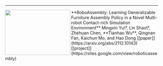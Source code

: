 ---
<img width="215" height="150" align="left" src="https://raw.githubusercontent.com/tianhaowuhz/tianhaowuhz.github.io/gh-pages/images/roboassembly.png"/> 
**RoboAssembly: Learning Generalizable Furniture Assembly Policy in a Novel Multi-robot Contact-rich Simulation Environment**  
Mingxin Yu\*, Lin Shao\*, Zhehuan Chen, **Tianhao Wu**, Qingnan Fan, Kaichun Mo, and Hao Dong
[[paper]](https://arxiv.org/abs/2112.10143) [[project]](https://sites.google.com/view/roboticassembly)
